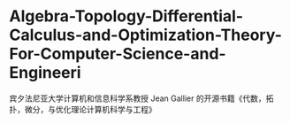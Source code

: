 # Algebra-Topology-Differential-Calculus-and-Optimization-Theory-For-Computer-Science-and-Engineeri
宾夕法尼亚大学计算机和信息科学系教授 Jean Gallier 的开源书籍《代数，拓扑，微分，与优化理论计算机科学与工程》
